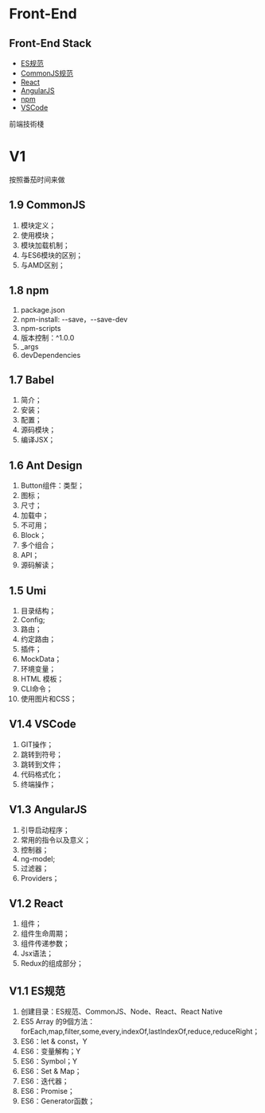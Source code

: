 # Front-End

## Front-End Stack

* [ES规范](/language/frontend/esgui-fan/README.md)
* [CommonJS规范](/language/frontend/commonjsgui-fan/README.md)
* [React](/language/frontend/react/README.md)
* [AngularJS](/language/frontend/angularjs/README.md)
* [npm](/language/frontend/esgui-fan/npm.md)
* [VSCode](/language/frontend/esgui-fan/vscode.md)

前端技術棧

# V1

按照番茄时间来做

## 1.9 CommonJS

1. 模块定义；
2. 使用模块；
3. 模块加载机制；
4. 与ES6模块的区别；
5. 与AMD区别；

## 1.8 npm

1. package.json
2. npm-install: --save，--save-dev
3. npm-scripts
4. 版本控制：^1.0.0
5. _args
6. devDependencies

## 1.7 Babel

1. 简介；
2. 安装；
3. 配置；
4. 源码模块；
5. 编译JSX；

## 1.6 Ant Design

1. Button组件：类型；
2. 图标；
3. 尺寸；
4. 加载中；
5. 不可用；
6. Block；
7. 多个组合；
8. API；
9. 源码解读；

## 1.5 Umi

1. 目录结构；
2. Config;
3. 路由；
4. 约定路由；
5. 插件；
6. MockData；
7. 环境变量；
8. HTML 模板；
9. CLI命令；
10. 使用图片和CSS；

## V1.4 VSCode

1. GIT操作；
2. 跳转到符号；
3. 跳转到文件；
4. 代码格式化；
5. 终端操作；

## V1.3 AngularJS

1. 引导启动程序；
2. 常用的指令以及意义；
3. 控制器；
4. ng-model;
5. 过滤器；
6. Providers；

## V1.2 React

1. 组件；
2. 组件生命周期；
3. 组件传递参数；
4. Jsx语法；
5. Redux的组成部分；

## V1.1 ES规范

1. 创建目录：ES规范、CommonJS、Node、React、React Native
2. ES5 Array 的9個方法：forEach,map,filter,some,every,indexOf,lastIndexOf,reduce,reduceRight；
3. ES6：let & const，Y
4. ES6：变量解构；Y
5. ES6：Symbol；Y
6. ES6：Set & Map；
7. ES6：迭代器；
8. ES6：Promise；
9. ES6：Generator函数；

